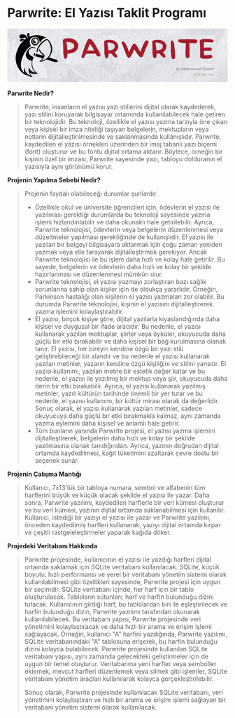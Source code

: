 # Parwrite: El Yazısı Taklit Programı

![image](./img/readme_images/logo.png)

**Parwrite Nedir?**

> Parwrite, insanların el yazısı yazı stillerini dijital olarak kaydederek, yazı stilini koruyarak bilgisayar ortamında kullanılabilecek hale getiren bir teknolojidir. Bu teknoloji, özellikle el yazısı yazma tarzıyla öne çıkan veya kişisel bir imza niteliği taşıyan belgelerin, mektupların veya notların dijitalleştirilmesinde ve saklanmasında kullanışlıdır. Parwrite, kaydedilen el yazısı örnekleri üzerinden bir imaj tabanlı yazı biçemi (font) oluşturur ve bu fontu dijital ortama aktarır. Böylece, örneğin bir kişinin özel bir imzası, Parwrite sayesinde yazı, tabloyu dolduranın el yazısıyla aynı görünümü korur.

**Projenin Yapılma Sebebi Nedir?**

> Projenin faydalı olabileceği durumlar şunlardır.
> -   Özellikle okul ve üniversite öğrencileri için, ödevlerin el yazısı ile yazılması gerektiği durumlarda bu teknoloji sayesinde yazma işlemi hızlandırılabilir ve daha okunaklı hale getirilebilir. Ayrıca, Parwrite teknolojisi, ödevlerin veya belgelerin düzenlenmesi veya düzeltmeler yapılması gerektiğinde de kullanışlıdır. El yazısı ile yazılan bir belgeyi bilgisayara aktarmak için çoğu zaman yeniden yazmak veya elle tarayarak dijitalleştirmek gerekiyor. Ancak Parwrite teknolojisi ile bu işlem daha hızlı ve kolay hale getirilir. Bu sayede, belgelerin ve ödevlerin daha hızlı ve kolay bir şekilde hazırlanması ve düzenlenmesi mümkün olur.
> -   Parwrite teknolojisi, el yazısı yazmayı zorlaştıran bazı sağlık sorunlarına sahip olan kişiler için de oldukça yararlıdır. Örneğin, Parkinson hastalığı olan kişilerin el yazısı yazmaları zor olabilir. Bu durumda Parwrite teknolojisi, kişinin el yazısını dijitalleştirerek yazma işlemini kolaylaştırabilir.
> -   El yazısı, birçok kişiye göre, dijital yazılarla kıyaslandığında daha kişisel ve duygusal bir ifade aracıdır. Bu nedenle, el yazısı kullanarak yazılan mektuplar, şiirler veya öyküler, okuyucuda daha güçlü bir etki bırakabilir ve daha kişisel bir bağ kurulmasına olanak tanır. El yazısı, her bireyin kendine özgü bir yazı stili geliştirebileceği bir alandır ve bu nedenle el yazısı kullanarak yazılan metinler, yazarın kendine özgü kişiliğini ve stilini yansıtır. El yazısı kullanımı, yazılan metne bir estetik değer katar ve bu nedenle, el yazısı ile yazılmış bir mektup veya şiir, okuyucuda daha derin bir etki bırakabilir. Ayrıca, el yazısı kullanarak yazılmış metinler, yazılı kültürün tarihinde önemli bir yer tutar ve bu nedenle, el yazısı kullanımı, bir kültür mirası olarak da değerlidir. Sonuç olarak, el yazısı kullanarak yazılan metinler, sadece okuyucuya daha güçlü bir etki bırakmakla kalmaz, aynı zamanda yazma eylemini daha kişisel ve anlamlı hale getirir.
> - Tüm bunların yanında Parwrite projesi, el yazısı yazma işlemini dijitalleştirerek, belgelerin daha hızlı ve kolay bir şekilde yazılmasına olanak tanıdığından. Ayrıca, yazının doğrudan dijital ortamda kaydedilmesi, kağıt tüketimini azaltarak çevre dostu bir seçenek sunar.

**Projenin Çalışma Mantığı**
> Kullanıcı, 7x13'lük bir tabloya numara, sembol ve alfabenin tüm harflerini büyük ve küçük olacak şekilde el yazısı ile yazar. Daha sonra, Parwrite yazılımı, kaydedilen harflerle bir veri kümesi oluşturur ve bu veri kümesi, yazının dijital ortamda saklanabilmesi için kullanılır. Kullanıcı, istediği bir yazıyı el yazısı ile yazar ve Parwrite yazılımı, önceden kaydedilmiş harfleri kullanarak, yazıyı dijital ortamda kırpar ve çeşitli rastgeleleştirmeler yaparak kağıda döker.

**Projedeki Veritabanı Hakkında**
> Parwrite projesinde, kullanıcının el yazısı ile yazdığı harfleri dijital ortamda saklamak için SQLite veritabanı kullanılacak. SQLite, küçük boyutu, hızlı performansı ve yerel bir veritabanı yönetim sistemi olarak kullanılabilmesi gibi özellikleri sayesinde, Parwrite projesi için uygun bir seçimdir. SQLite veritabanı içinde, her harf için bir tablo oluşturulacak. Tabloların sütunları, harf ve harfin bulunduğu dizini tutacak. Kullanıcının girdiği harf, bu tablolardan biri ile eşleştirilecek ve harfin bulunduğu dizin, Parwrite yazılımı tarafından okunarak kullanılabilecek. Bu veritabanı yapısı, Parwrite projesinde veri yönetimini kolaylaştıracak ve daha hızlı bir arama ve erişim işlemi sağlayacak. Örneğin, kullanıcı "A" harfini yazdığında, Parwrite yazılımı, SQLite veritabanındaki "A" tablosuna erişerek, bu harfin bulunduğu dizini kolayca bulabilecek. Parwrite projesinde kullanılan SQLite veritabanı yapısı, aynı zamanda gelecekteki geliştirmeler için de uygun bir temel oluşturur. Veritabanına yeni harfler veya semboller eklemek, mevcut harfleri düzenlemek veya silmek gibi işlemler, SQLite veritabanı yönetim araçları kullanılarak kolayca gerçekleştirilebilir.
>
> Sonuç olarak, Parwrite projesinde kullanılacak SQLite veritabanı, veri yönetimini kolaylaştıran ve hızlı bir arama ve erişim işlemi sağlayan bir veritabanı yönetim sistemi olarak kullanılacak.
